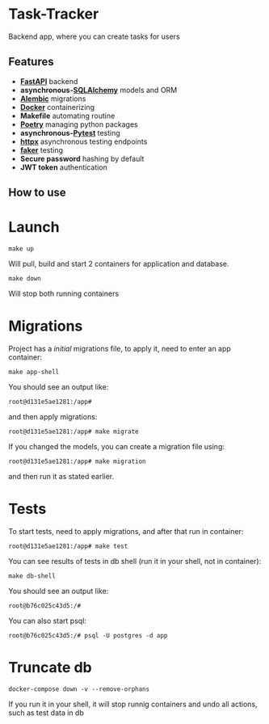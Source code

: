 # Task-Tracker
Backend app, where you can create tasks for users
## Features
* **[FastAPI](https://github.com/tiangolo/fastapi)** backend
* **asynchronous-[SQLAlchemy](https://github.com/sqlalchemy/sqlalchemy)** models and ORM
* **[Alembic](https://github.com/sqlalchemy/alembic)** migrations
* **[Docker](https://www.docker.com/)** containerizing
* **Makefile** automating routine
* **[Poetry](https://github.com/python-poetry/poetry)** managing python packages
* **asynchronous-[Pytest](https://github.com/pytest-dev/pytest)** testing
* **[httpx](https://github.com/projectdiscovery/httpx)** asynchronous testing endpoints
* **[faker](https://github.com/joke2k/faker)** testing
* **Secure password** hashing by default
* **JWT token** authentication

## How to use
# Launch 
```
make up
```
Will pull, build and start 2 containers for application and database.
```
make down
```
Will stop both running containers
# Migrations
Project has a *initial* migrations file, to apply it, need to enter an app container:
```
make app-shell
```
You should see an output like:
```
root@d131e5ae1281:/app#
```
and then apply migrations:
```
root@d131e5ae1281:/app# make migrate
```
If you changed the models, you can create a migration file using:
```
root@d131e5ae1281:/app# make migration
```
and then run it as stated earlier.
# Tests
To start tests, need to apply migrations, and after that run in container:
```
root@d131e5ae1281:/app# make test
```
You can see results of tests in db shell (run it in your shell, not in container):
```
make db-shell
```
You should see an output like:
```
root@b76c025c43d5:/#
```
You can also start psql:
```
root@b76c025c43d5:/# psql -U postgres -d app
```
# Truncate db
```
docker-compose down -v --remove-orphans
```
If you run it in your shell, it will stop runnig containers and undo all actions, such as test data in db
